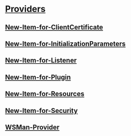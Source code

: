 #  [Providers]()
##  [New-Item-for-ClientCertificate](new-item-for-clientcertificate.md)
##  [New-Item-for-InitializationParameters](new-item-for-initializationparameters.md)
##  [New-Item-for-Listener](new-item-for-listener.md)
##  [New-Item-for-Plugin](new-item-for-plugin.md)
##  [New-Item-for-Resources](new-item-for-resources.md)
##  [New-Item-for-Security](new-item-for-security.md)
##  [WSMan-Provider](wsman-provider.md)

